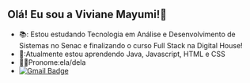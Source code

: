 ## Olá! Eu sou a Viviane Mayumi!🌸

- 📚: Estou estudando Tecnologia em Análise e Desenvolvimento de Sistemas no Senac e 
finalizando o curso Full Stack na Digital House!
- 🌱:Atualmente estou aprendendo Java, Javascript, HTML e CSS
- 👩‍💻Pronome:ela/dela
- [![Gmail Badge](https://img.shields.io/badge/-vmogusko@gmail.com-c14438?style=flat-square&logo=Gmail&logoColor=white&link=mailto:vmogusko@gmail.com)](mailto:vmogusko@gmail.com)
